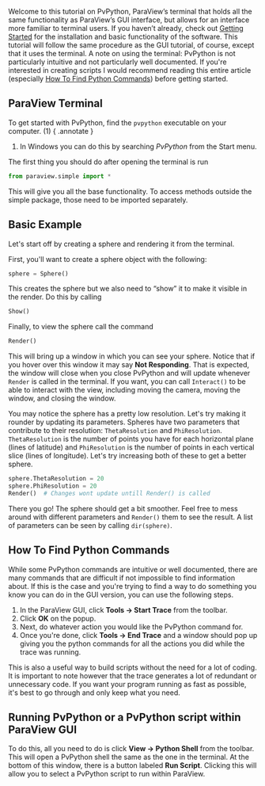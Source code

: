 Welcome to this tutorial on PvPython, ParaView’s terminal that holds all the same functionality as ParaView’s GUI interface, but allows for an interface more familiar to terminal users. If you haven’t already, check out [Getting Started](../getting_started/index.md) for the installation and basic functionality of the software. This tutorial will follow the same procedure as the GUI tutorial, of course, except that it uses the terminal. A note on using the terminal: PvPython is not particularly intuitive and not particularly well documented. If you're interested in creating scripts I would recommend reading this entire article (especially [How To Find Python Commands](#how-to-find-python-commands)) before getting started.

## ParaView Terminal

To get started with PvPython, find the `pvpython` executable on your computer. (1)
{ .annotate }

1. In Windows you can do this by searching *PvPython* from the Start menu.

The first thing you should do after opening the terminal is run

```python
from paraview.simple import *
```

This will give you all the base functionality. To access methods outside the simple package, those need to be imported separately.

## Basic Example

Let's start off by creating a sphere and rendering it from the terminal.

First, you'll want to create a sphere object with the following:

```python
sphere = Sphere()
```

This creates the sphere but we also need to “show” it to make it visible in the render. Do this by calling

```python
Show()
```

Finally, to view the sphere call the command

```python
Render()
```

This will bring up a window in which you can see your sphere. Notice that if you hover over this window it may say **Not Responding**. That is expected, the window will close when you close PvPython and will update whenever `Render` is called in the terminal. If you want, you can call `Interact()` to be able to interact with the view, including moving the camera, moving the window, and closing the window.

You may notice the sphere has a pretty low resolution. Let's try making it rounder by updating its parameters. Spheres have two parameters that contribute to their resolution: `ThetaResolution` and `PhiResolution`. `ThetaResolution` is the number of points you have for each horizontal plane (lines of latitude) and `PhiResolution` is the number of points in each vertical slice (lines of longitude). Let's try increasing both of these to get a better sphere.

```python
sphere.ThetaResolution = 20
sphere.PhiResolution = 20
Render()  # Changes wont update untill Render() is called
```

There you go! The sphere should get a bit smoother. Feel free to mess around with different parameters and `Render()` them to see the result. A list of parameters can be seen by calling `dir(sphere)`.

## How To Find Python Commands

While some PvPython commands are intuitive or well documented, there are many commands that are difficult if not impossible to find information about. If this is the case and you're trying to find a way to do something you know you can do in the GUI version, you can use the following steps.

1. In the ParaView GUI, click **Tools → Start Trace** from the toolbar.
2. Click **OK** on the popup. 
3. Next, do whatever action you would like the PvPython command for.
4. Once you're done, click **Tools → End Trace** and a window should pop up giving you the python commands for all the actions you did while the trace was running. 

This is also a useful way to build scripts without the need for a lot of coding. It is important to note however that the trace generates a lot of redundant or unnecessary code. If you want your program running as fast as possible, it's best to go through and only keep what you need.

## Running PvPython or a PvPython script within ParaView GUI

To do this, all you need to do is click **View → Python Shell** from the toolbar. This will open a PvPython shell the same as the one in the terminal. At the bottom of this window, there is a button labeled **Run Script**. Clicking this will allow you to select a PvPython script to run within ParaView.
